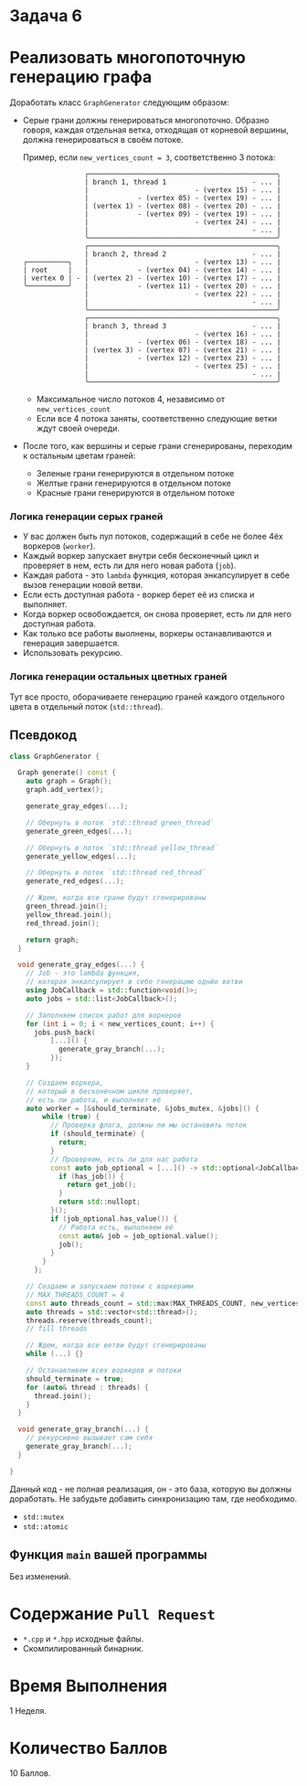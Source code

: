 # Задача 6

# Реализовать многопоточную генерацию графа

Доработать класс `GraphGenerator` следующим образом:
- Серые грани должны генерироваться многопоточно.
  Образно говоря, каждая отдельная ветка, отходящая от корневой вершины, должна генерироваться в своём потоке.

  Пример, если `new_vertices_count = 3`, соответственно 3 потока:
  ```
                 ┌──────────────────────────────────────────────╮
                 | branch 1, thread 1                     - ... |
                 |                          - (vertex 15) - ... |
                 |            - (vertex 05) - (vertex 19) - ... |
                 | (vertex 1) - (vertex 08) - (vertex 20) - ... |
                 |            - (vertex 09) - (vertex 19) - ... |
                 |                          - (vertex 24) - ... |
                 |                                        - ... |
                 ╰──────────────────────────────────────────────╯
                 ┌──────────────────────────────────────────────╮
                 | branch 2, thread 2                     - ... |
  ┌──────────╮   |                          - (vertex 13) - ... |
  | root     |   |            - (vertex 04) - (vertex 14) - ... |
  | vertex 0 | - | (vertex 2) - (vertex 10) - (vertex 17) - ... |
  ╰──────────╯   |            - (vertex 11) - (vertex 20) - ... |
                 |                          - (vertex 22) - ... |
                 |                                        - ... |
                 ╰──────────────────────────────────────────────╯
                 ┌──────────────────────────────────────────────╮
                 | branch 3, thread 3                     - ... |
                 |                          - (vertex 16) - ... |
                 |            - (vertex 06) - (vertex 18) - ... |
                 | (vertex 3) - (vertex 07) - (vertex 21) - ... |
                 |            - (vertex 12) - (vertex 23) - ... |
                 |                          - (vertex 25) - ... |
                 |                                        - ... |
                 ╰──────────────────────────────────────────────╯
  ```
    - Максимальное число потоков 4, независимо от `new_vertices_count`
    - Если все 4 потока заняты, соответственно следующие ветки ждут своей очереди.
- После того, как вершины и серые грани сгенерированы, переходим к остальным цветам граней:
  - Зеленые грани генерируются в отдельном потоке
  - Желтые грани генерируются в отдельном потоке
  - Красные грани генерируются в отдельном потоке

### Логика генерации серых граней

- У вас должен быть пул потоков, содержащий в себе не более 4ёх воркеров (`worker`).
- Каждый воркер запускает внутри себя бесконечный цикл и проверяет в нем, есть ли для него новая работа (`job`).
- Каждая работа - это `lambda` функция, которая энкапсулирует в себе вызов генерации новой ветви.
- Если есть доступная работа - воркер берет её из списка и выполняет.
- Когда воркер освобождается, он снова проверяет, есть ли для него доступная работа.
- Как только все работы выолнены, воркеры останавливаются и генерация завершается.
- Использовать рекурсию.

### Логика генерации остальных цветных граней

Тут все просто, оборачиваете генерацию граней каждого отдельного цвета в отдельный поток (`std::thread`).

## Псевдокод

```cpp
class GraphGenerator {

  Graph generate() const {
    auto graph = Graph();
    graph.add_vertex();

    generate_gray_edges(...);

    // Обернуть в поток `std::thread green_thread`
    generate_green_edges(...);

    // Обернуть в поток `std::thread yellow_thread`
    generate_yellow_edges(...);

    // Обернуть в поток `std::thread red_thread`
    generate_red_edges(...);

    // Ждем, когда все грани будут сгенерированы
    green_thread.join();
    yellow_thread.join();
    red_thread.join();

    return graph;
  }

  void generate_gray_edges(...) {
    // Job - это lambda функция,
    // которая энкапсулирует в себе генерацию однйо ветви
    using JobCallback = std::function<void()>;
    auto jobs = std::list<JobCallback>();

    // Заполняем список работ для воркеров
    for (int i = 0; i < new_vertices_count; i++) {
      jobs.push_back(
          [...]() {
            generate_gray_branch(...);
          });
    }

    // Создаем воркера,
    // который в бесконечном цикле проверяет,
    // есть ли работа, и выполняет её
    auto worker = [&should_terminate, &jobs_mutex, &jobs]() {
        while (true) {
          // Проверка флага, должны ли мы остановить поток
          if (should_terminate) {
            return;
          }
          // Проверяем, есть ли для нас работа
          const auto job_optional = [...]() -> std::optional<JobCallback> {
            if (has_job()) {
              return get_job();
            }
            return std::nullopt;
          }();
          if (job_optional.has_value()) {
            // Работа есть, выполняем её
            const auto& job = job_optional.value();
            job();
          }
        }
      };

    // Создаем и запускаем потоки с воркерами
    // MAX_THREADS_COUNT = 4
    const auto threads_count = std::max(MAX_THREADS_COUNT, new_vertices_count);
    auto threads = std::vector<std::thread>();
    threads.reserve(threads_count);
    // fill threads

    // Ждем, когда все ветви будут сгенерированы
    while (...) {}

    // Останавливем всех воркеров и потоки
    should_terminate = true;
    for (auto& thread : threads) {
      thread.join();
    }
  }

  void generate_gray_branch(...) {
    // рекурсивно вызывает сам себя
    generate_gray_branch(...);
  }

}
```

Данный код - не полная реализация, он - это база, которую вы должны доработать.
Не забудьте добавить синхронизацию там, где необходимо.
- `std::mutex`
- `std::atomic`

## Функция `main` вашей программы

Без изменений.

# Содержание `Pull Request`

- `*.cpp` и `*.hpp` исходные файлы.
- Скомпилированный бинарник.

# Время Выполнения

1 Неделя.

# Количество Баллов

10 Баллов.
